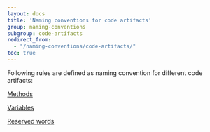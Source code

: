 ```yaml
---
layout: docs
title: 'Naming conventions for code artifacts'
group: naming-conventions
subgroup: code-artifacts
redirect_from:
  - "/naming-conventions/code-artifacts/"
toc: true
---
```


Following rules are defined as naming convention for different code artifacts:

[Methods](methods.md)

[Variables](variables.md)

[Reserved words](keywords.md)

